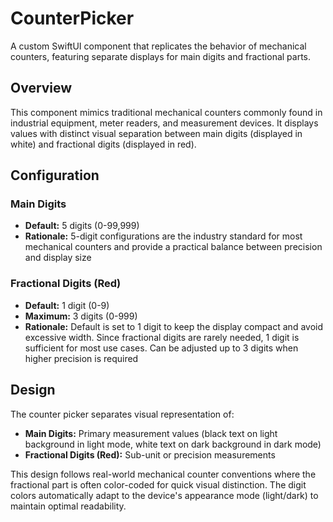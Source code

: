 # CounterPicker

A custom SwiftUI component that replicates the behavior of mechanical counters, featuring separate displays for main digits and fractional parts.

## Overview

This component mimics traditional mechanical counters commonly found in industrial equipment, meter readers, and measurement devices. It displays values with distinct visual separation between main digits (displayed in white) and fractional digits (displayed in red).

## Configuration

### Main Digits
- **Default:** 5 digits (0-99,999)
- **Rationale:** 5-digit configurations are the industry standard for most mechanical counters and provide a practical balance between precision and display size

### Fractional Digits (Red)
- **Default:** 1 digit (0-9)
- **Maximum:** 3 digits (0-999)
- **Rationale:** Default is set to 1 digit to keep the display compact and avoid excessive width. Since fractional digits are rarely needed, 1 digit is sufficient for most use cases. Can be adjusted up to 3 digits when higher precision is required

## Design

The counter picker separates visual representation of:
- **Main Digits:** Primary measurement values (black text on light background in light mode, white text on dark background in dark mode)
- **Fractional Digits (Red):** Sub-unit or precision measurements

This design follows real-world mechanical counter conventions where the fractional part is often color-coded for quick visual distinction. The digit colors automatically adapt to the device's appearance mode (light/dark) to maintain optimal readability.
